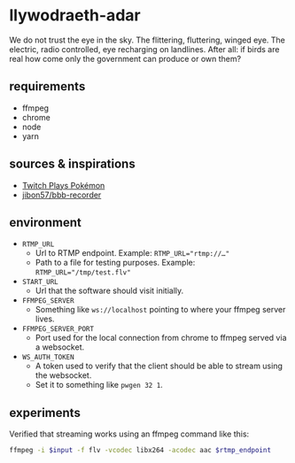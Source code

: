 # llywodraeth-adar

We do not trust the eye in the sky. The flittering, fluttering, winged eye. The electric, radio controlled, eye recharging on landlines.
After all: if birds are real how come only the government can produce or own them?

## requirements

* ffmpeg
* chrome
* node
* yarn

## sources & inspirations

* [Twitch Plays Pokémon](https://en.wikipedia.org/wiki/Twitch_Plays_Pok%C3%A9mon)
* [jibon57/bbb-recorder](https://github.com/jibon57/bbb-recorder)

## environment

* `RTMP_URL`
  * Url to RTMP endpoint. Example: `RTMP_URL="rtmp://…"`
  * Path to a file for testing purposes. Example: `RTMP_URL="/tmp/test.flv"`
* `START_URL`
  * Url that the software should visit initially.
* `FFMPEG_SERVER`
  * Something like `ws://localhost` pointing to where your ffmpeg server lives.
* `FFMPEG_SERVER_PORT`
  * Port used for the local connection from chrome to ffmpeg served via a websocket.
* `WS_AUTH_TOKEN`
  * A token used to verify that the client should be able to stream using the websocket.
  * Set it to something like `pwgen 32 1`.

## experiments

Verified that streaming works using an ffmpeg command like this:

```bash
ffmpeg -i $input -f flv -vcodec libx264 -acodec aac $rtmp_endpoint
```

